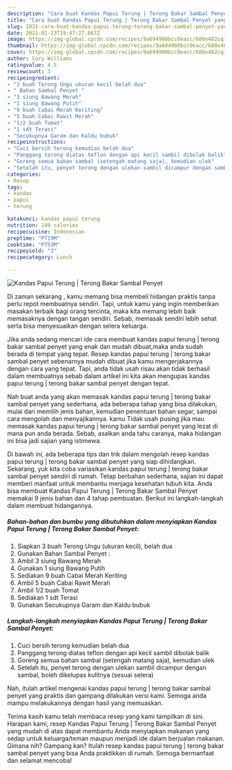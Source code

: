 ```yaml
---
description: "Cara buat Kandas Papui Terung | Terong Bakar Sambal Penyet yang nikmat dan Mudah Dibuat"
title: "Cara buat Kandas Papui Terung | Terong Bakar Sambal Penyet yang nikmat dan Mudah Dibuat"
slug: 1031-cara-buat-kandas-papui-terung-terong-bakar-sambal-penyet-yang-nikmat-dan-mudah-dibuat
date: 2021-01-23T19:47:27.667Z
image: https://img-global.cpcdn.com/recipes/9a694900bcc0eacc/680x482cq70/kandas-papui-terung-terong-bakar-sambal-penyet-foto-resep-utama.jpg
thumbnail: https://img-global.cpcdn.com/recipes/9a694900bcc0eacc/680x482cq70/kandas-papui-terung-terong-bakar-sambal-penyet-foto-resep-utama.jpg
cover: https://img-global.cpcdn.com/recipes/9a694900bcc0eacc/680x482cq70/kandas-papui-terung-terong-bakar-sambal-penyet-foto-resep-utama.jpg
author: Cory Williams
ratingvalue: 4.5
reviewcount: 3
recipeingredient:
- "3 buah Terong Ungu ukuran kecil belah dua"
- " Bahan Sambal Penyet "
- "3 siung Bawang Merah"
- "1 siung Bawang Putih"
- "9 buah Cabai Merah Keriting"
- "5 buah Cabai Rawit Merah"
- "1/2 buah Tomat"
- "1 sdt Terasi"
- "Secukupnya Garam dan Kaldu bubuk"
recipeinstructions:
- "Cuci bersih terong kemudian belah dua"
- "Panggang terong diatas teflon dengan api kecil sambil dibolak balik"
- "Goreng semua bahan sambal (setengah matang saja), kemudian ulek"
- "Setelah itu, penyet terong dengan ulekan sambil dicampur dengan sambal, boleh dikelupas kulitnya (sesuai selera)"
categories:
- Resep
tags:
- kandas
- papui
- terung

katakunci: kandas papui terung 
nutrition: 240 calories
recipecuisine: Indonesian
preptime: "PT19M"
cooktime: "PT53M"
recipeyield: "3"
recipecategory: Lunch

---
```



![Kandas Papui Terung | Terong Bakar Sambal Penyet](https://img-global.cpcdn.com/recipes/9a694900bcc0eacc/680x482cq70/kandas-papui-terung-terong-bakar-sambal-penyet-foto-resep-utama.jpg)

Di zaman  sekarang , kamu memang bisa membeli hidangan praktis tanpa perlu repot membuatnya sendiri. Tapi, untuk kamu yang ingin memberikan masakan terbaik bagi orang tercinta, maka kita memang lebih baik memasaknya dengan tangan sendiri. Sebab, memasak sendiri lebih sehat serta bisa menyesuaikan dengan selera keluarga.

Jika anda sedang mencari ide cara membuat kandas papui terung | terong bakar sambal penyet yang enak dan mudah dibuat,maka anda sudah berada di tempat yang tepat. Resep kandas papui terung | terong bakar sambal penyet  sebenarnya mudah dibuat jika kamu mengerjakannya dengan cara yang tepat. Tapi, anda tidak usah risau akan tidak berhasil dalam membuatnya 
sebab dalam artikel ini kita akan mengupas kandas papui terung | terong bakar sambal penyet dengan tepat.  



Nah buat anda yang akan memasak kandas papui terung | terong bakar sambal penyet yang sederhana, ada beberapa tahap yang bisa dilakukan, mulai dari memilih jenis bahan, kemudian penentuan bahan segar, sampai cara mengolah dan menyajikannya. kamu Tidak usah pusing jika mau memasak kandas papui terung | terong bakar sambal penyet yang lezat di mana pun anda berada. Sebab, asalkan anda  tahu caranya, maka hidangan ini bisa jadi sajian yang istimewa.

Di bawah ini, ada beberapa tips dan trik dalam mengolah resep kandas papui terung | terong bakar sambal penyet yang siap dihidangkan. Sekarang, yuk kita coba variasikan kandas papui terung | terong bakar sambal penyet sendiri di rumah. Tetap berbahan sederhana, sajian ini dapat memberi manfaat untuk membantu menjaga kesehatan tubuh kita. Anda bisa membuat Kandas Papui Terung | Terong Bakar Sambal Penyet memakai 9 jenis bahan dan 4 tahap pembuatan. Berikut ini langkah-langkah dalam membuat hidangannya.

<!--inarticleads1-->

##### Bahan-bahan dan bumbu yang dibutuhkan dalam menyiapkan Kandas Papui Terung | Terong Bakar Sambal Penyet:

1. Siapkan 3 buah Terong Ungu (ukuran kecil), belah dua
1. Gunakan  Bahan Sambal Penyet :
1. Ambil 3 siung Bawang Merah
1. Gunakan 1 siung Bawang Putih
1. Sediakan 9 buah Cabai Merah Keriting
1. Ambil 5 buah Cabai Rawit Merah
1. Ambil 1/2 buah Tomat
1. Sediakan 1 sdt Terasi
1. Gunakan Secukupnya Garam dan Kaldu bubuk




<!--inarticleads2-->

##### Langkah-langkah menyiapkan Kandas Papui Terung | Terong Bakar Sambal Penyet:

1. Cuci bersih terong kemudian belah dua
1. Panggang terong diatas teflon dengan api kecil sambil dibolak balik
1. Goreng semua bahan sambal (setengah matang saja), kemudian ulek
1. Setelah itu, penyet terong dengan ulekan sambil dicampur dengan sambal, boleh dikelupas kulitnya (sesuai selera)




Nah, itulah artikel mengenai  kandas papui terung | terong bakar sambal penyet  yang praktis dan gampang dilakukan versi kami. Semoga anda mampu melakukannya dengan hasil yang memuaskan. 

Terima kasih kamu telah membaca resep yang kami tampilkan di sini. Harapan kami, resep  Kandas Papui Terung | Terong Bakar Sambal Penyet yang mudah di atas dapat membantu Anda menyiapkan makanan yang sedap untuk keluarga/teman maupun menjadi ide dalam berjualan makanan. Gimana nih? Gampang kan? Itulah resep kandas papui terung | terong bakar sambal penyet yang bisa Anda praktikkan di rumah. Semoga bermanfaat dan selamat mencoba!

